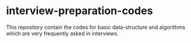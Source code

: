 # interview-preparation-codes

This repository contain the codes for basic data-structure and algorithms which are very frequently asked in interviews. 
